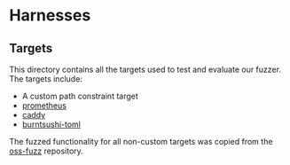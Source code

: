 # Harnesses

## Targets
This directory contains all the targets used to test and evaluate our fuzzer.
The targets include:
- A custom path constraint target
- [prometheus](https://github.com/prometheus/prometheus)
- [caddy](https://github.com/caddyserver/caddy)
- [burntsushi-toml](https://github.com/BurntSushi/toml)

The fuzzed functionality for all non-custom targets was copied from the [oss-fuzz](https://github.com/google/oss-fuzz) repository.
